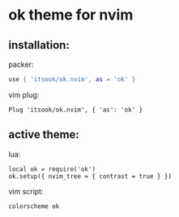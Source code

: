 # ok theme for nvim

## installation:

packer:

```lua
use { 'itsook/ok.nvim', as = 'ok' }
```

vim plug: 

```vim
Plug 'itsook/ok.nvim', { 'as': 'ok' }
```

## active theme:

lua:

```
local ok = require('ok')
ok.setup({ nvim_tree = { contrast = true } })
```

vim script:

```vim
colorscheme ok
```
